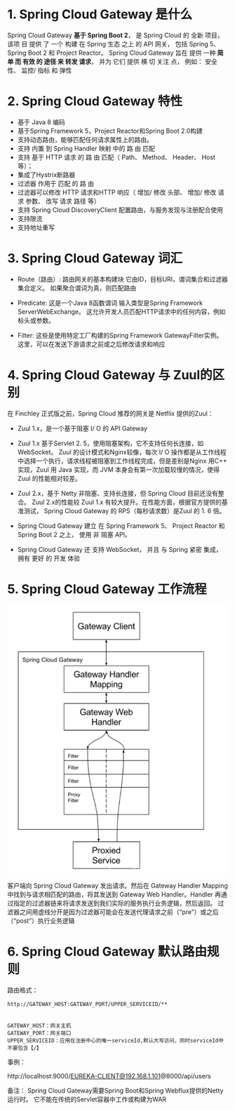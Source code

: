 # 1. Spring Cloud Gateway 是什么
Spring Cloud Gateway **基于 Spring Boot 2**， 是 Spring Cloud 的 全新 项目， 该项 目 提供 了 一个 构建 在 Spring 生态 之上 的 API 网关， 包括 Spring 5、 Spring Boot 2 和 Project Reactor。 Spring Cloud Gateway 旨在 提供 一种 **简单 而 有效 的 途径 来 转发 请求**， 并为 它们 提供 横 切 关注 点， 例如： 安全性、 监控/ 指标 和 弹性
# 2. Spring Cloud Gateway 特性
- 基于 Java 8 编码
- 基于Spring Framework 5，Project Reactor和Spring Boot 2.0构建
- 支持动态路由，能够匹配任何请求属性上的路由。
- 支持 内置 到 Spring Handler 映射 中的 路 由 匹配
- 支持 基于 HTTP 请求 的 路 由 匹配（ Path、 Method、 Header、 Host 等）；
- 集成了Hystrix断路器
- 过滤器 作用于 匹配 的 路 由
- 过滤器可以修改 HTTP 请求和HTTP 响应（ 增加/ 修改 头部、 增加/ 修改 请求 参数、 改写 请求 路径 等）
- 支持 Spring Cloud DiscoveryClient 配置路由，与服务发现与注册配合使用
- 支持限流
- 支持地址重写
# 3. Spring Cloud Gateway 词汇
- Route（路由）: 路由网关的基本构建块 
它由ID，目标URI，谓词集合和过滤器集合定义。 如果聚合谓词为真，则匹配路由

- Predicate: 这是一个Java 8函数谓词
输入类型是Spring Framework ServerWebExchange。 这允许开发人员匹配HTTP请求中的任何内容，例如标头或参数。

- Filter: 这些是使用特定工厂构建的Spring Framework GatewayFilter实例。 这里，可以在发送下游请求之前或之后修改请求和响应

# 4. Spring Cloud Gateway 与 Zuul的区别
在 Finchley 正式版之前，Spring Cloud 推荐的网关是 Netflix 提供的Zuul：

- Zuul 1.x，是一个基于阻塞 I/ O 的 API Gateway

- Zuul 1.x 基于Servlet 2. 5，使用阻塞架构，它不支持任何长连接，如 WebSocket。 Zuul 的设计模式和Nginx较像，每次 I/ O 操作都是从工作线程中选择一个执行，请求线程被阻塞到工作线程完成，但是差别是Nginx 用C++ 实现，Zuul 用 Java 实现，而 JVM 本身会有第一次加载较慢的情况，使得Zuul 的性能相对较差。

- Zuul 2.x，基于 Netty 非阻塞、支持长连接，但 Spring Cloud 目前还没有整合。 Zuul 2.x的性能较 Zuul 1.x 有较大提升。在性能方面，根据官方提供的基准测试， Spring Cloud Gateway 的 RPS（每秒请求数）是Zuul 的 1. 6 倍。

- Spring Cloud Gateway 建立 在 Spring Framework 5、 Project Reactor 和 Spring Boot 2 之上， 使用 非 阻塞 API。

- Spring Cloud Gateway 还 支持 WebSocket， 并且 与 Spring 紧密 集成， 拥有 更好 的 开发 体验

# 5. Spring Cloud Gateway 工作流程
![](_v_images/20191117150007673_15095.png)

客户端向 Spring Cloud Gateway 发出请求。然后在 Gateway Handler Mapping 中找到与请求相匹配的路由，将其发送到 Gateway Web Handler。Handler 再通过指定的过滤器链来将请求发送到我们实际的服务执行业务逻辑，然后返回。
过滤器之间用虚线分开是因为过滤器可能会在发送代理请求之前（“pre”）或之后（“post”）执行业务逻辑

# 6. Spring Cloud Gateway 默认路由规则
路由格式：

```
http://GATEWAY_HOST:GATEWAY_PORT/UPPER_SERVICEID/**


GATEWAY_HOST：网关主机
GATEWAY_PORT：网关端口
UPPER_SERVICEID：应用在注册中心的唯一serviceId,默认大写访问，同时serviceId中不要包含【/】
```

事例：

http://localhost:9000/EUREKA-CLIENT@192.168.1.101@8000/api/users

备注： Spring Cloud Gateway需要Spring Boot和Spring Webflux提供的Netty运行时。
它不能在传统的Servlet容器中工作或构建为WAR